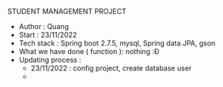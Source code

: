 STUDENT MANAGEMENT PROJECT 
- Author : Quang
- Start : 23/11/2022
- Tech stack : Spring boot 2.7.5, mysql, Spring data JPA, gson
- What we have done ( function ): nothing :Đ
- Updating process : 
    + 23/11/2022 :  config project, create database user
    +